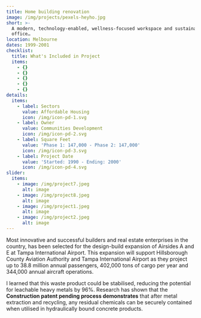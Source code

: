 ```yaml
---
title: Home building renovation
image: /img/projects/pexels-heyho.jpg
short: >-
  A modern, technology-enabled, wellness-focused workspace and sustainable
  office…
location: Melbourne
dates: 1999-2001
checklist:
  title: What's Included in Project
  items:
    - {}
    - {}
    - {}
    - {}
    - {}
details:
  items:
    - label: Sectors
      value: Affordable Housing
      icon: /img/icon-pd-1.svg
    - label: Owner
      value: Communities Development
      icon: /img/icon-pd-2.svg
    - label: Square Feet
      value: 'Phase 1: 147,000 - Phase 2: 147,000'
      icon: /img/icon-pd-3.svg
    - label: Project Date
      value: 'Started: 1990 - Ending: 2000'
      icon: /img/icon-pd-4.svg
slider:
  items:
    - image: /img/project7.jpeg
      alt: image
    - image: /img/project8.jpeg
      alt: image
    - image: /img/project1.jpeg
      alt: image
    - image: /img/project2.jpeg
      alt: image
---
```


Most innovative and successful builders and real estate enterprises in the country, has been selected for the design-build expansion of Airsides A and E at Tampa International Airport. This expansion will support Hillsborough County Aviation Authority and Tampa International Airport as they project up to 38.8 million annual passengers, 402,000 tons of cargo per year and 344,000 annual aircraft operations.

I learned that this waste product could be stabilised, reducing the potential for leachable heavy metals by 96%. Research has shown that the **Construction patent pending process demonstrates** that after metal extraction and recycling, any residual chemicals can be securely contained when utilised in hydraulically bound concrete products.
